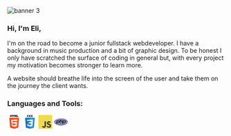 ![banner 3](https://user-images.githubusercontent.com/95879803/180875492-63925b5a-0c12-4d8b-a913-d289f18a5d4c.jpeg)


### Hi, I'm Eli,

I'm on the road to become a junior fullstack webdeveloper. I have a background in music production and a bit of graphic design.
To be honest I only have scratched the surface of coding in general but, with every project my motivation becomes stronger to learn more.

A website should breathe life into the screen of the user and take them on the journey the client wants. 


### Languages and Tools:
<img height="32" width="32" 
src="https://raw.githubusercontent.com/github/explore/80688e429a7d4ef2fca1e82350fe8e3517d3494d/topics/html/html.png" />
<img height="32" width="32" 
src="https://raw.githubusercontent.com/github/explore/80688e429a7d4ef2fca1e82350fe8e3517d3494d/topics/css/css.png" />
<img height="32" width="32" src="https://raw.githubusercontent.com/github/explore/80688e429a7d4ef2fca1e82350fe8e3517d3494d/topics/javascript/javascript.png" />
<img height="32" width="32" 
src="https://raw.githubusercontent.com/github/explore/80688e429a7d4ef2fca1e82350fe8e3517d3494d/topics/php/php.png" />



<!--
**soneoso/soneoso** is a ✨ _special_ ✨ repository because its `README.md` (this file) appears on your GitHub profile.

Here are some ideas to get you started:

- 🔭 I’m currently working on ...
- 🌱 I’m currently learning ...
- 👯 I’m looking to collaborate on ...
- 🤔 I’m looking for help with ...
- 💬 Ask me about ...
- 📫 How to reach me: ...
- 😄 Pronouns: ...
- ⚡ Fun fact: ...
-->
